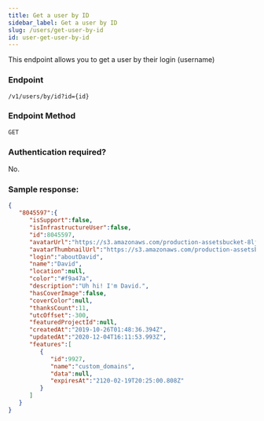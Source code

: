 ```yaml
---
title: Get a user by ID
sidebar_label: Get a user by ID
slug: /users/get-user-by-id
id: user-get-user-by-id
---
```

This endpoint allows you to get a user by their login (username)

### Endpoint

```
/v1/users/by/id?id={id}
```

### Endpoint Method
`GET`

### Authentication required?
No.

### Sample response:
```json
{
   "8045597":{
      "isSupport":false,
      "isInfrastructureUser":false,
      "id":8045597,
      "avatarUrl":"https://s3.amazonaws.com/production-assetsbucket-8ljvyr1xczmb/user-avatar/2914b08d-6d67-4702-96b8-155c2bf67b69-large.jpg",
      "avatarThumbnailUrl":"https://s3.amazonaws.com/production-assetsbucket-8ljvyr1xczmb/user-avatar/2914b08d-6d67-4702-96b8-155c2bf67b69-small.jpg",
      "login":"aboutDavid",
      "name":"David",
      "location":null,
      "color":"#f9a47a",
      "description":"Uh hi! I'm David.",
      "hasCoverImage":false,
      "coverColor":null,
      "thanksCount":11,
      "utcOffset":-300,
      "featuredProjectId":null,
      "createdAt":"2019-10-26T01:48:36.394Z",
      "updatedAt":"2020-12-04T16:11:53.993Z",
      "features":[
         {
            "id":9927,
            "name":"custom_domains",
            "data":null,
            "expiresAt":"2120-02-19T20:25:00.808Z"
         }
      ]
   }
}
```